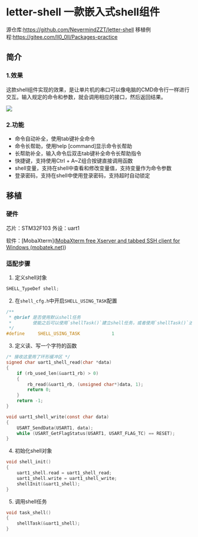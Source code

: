 # letter-shell 一款嵌入式shell组件

源仓库:<https://github.com/NevermindZZT/letter-shell>
移植例程:<https://gitee.com/ll0_0ll/Packages-practice>

## 简介

### 1.效果
这款shell组件实现的效果，是让单片机的串口可以像电脑的CMD命令行一样进行交互。输入规定的命令和参数，就会调用相应的接口，然后返回结果。

![](C:/Users/ta/Pictures/Camera%20Roll/shell1.png)

### 2.功能

- 命令自动补全，使用tab键补全命令
- 命令长帮助，使用help [command]显示命令长帮助
- 长帮助补全，输入命令后双击tab键补全命令长帮助指令
- 快捷键，支持使用Ctrl + A~Z组合按键直接调用函数
- shell变量，支持在shell中查看和修改变量值，支持变量作为命令参数
- 登录密码，支持在shell中使用登录密码，支持超时自动锁定

## 移植

### 硬件

芯片：STM32F103
外设：uart1

软件：[MobaXterm]([MobaXterm free Xserver and tabbed SSH client for Windows (mobatek.net)](https://mobaxterm.mobatek.net/))

### 适配步骤

1. 定义shell对象
```c
SHELL_TypeDef shell;
```

2. 在`shell_cfg.h`中开启`SHELL_USING_TASK`配置

```c
/**
 * @brief 是否使用默认shell任务
 *        使能之后可以使用`shellTask()`建立shell任务，或者使用`shellTask()`进行轮询
 */
#define     SHELL_USING_TASK            1
```

3. 定义读、写一个字符的函数
```c
/* 接收这里用了环形缓冲区 */
signed char uart1_shell_read(char *data)
{
    if (rb_used_len(&uart1_rb) > 0)
    {
        rb_read(&uart1_rb, (unsigned char*)data, 1);
        return 0;
    }
    return -1;
}

void uart1_shell_write(const char data)
{
    USART_SendData(USART1, data);
    while (USART_GetFlagStatus(USART1, USART_FLAG_TC) == RESET);
}
```

4. 初始化shell对象

```c
void shell_init()
{
    uart1_shell.read = uart1_shell_read;
    uart1_shell.write = uart1_shell_write;
    shellInit(&uart1_shell);
}
```

5. 调用shell任务
```c
void task_shell()
{
    shellTask(&uart1_shell);
}
```

